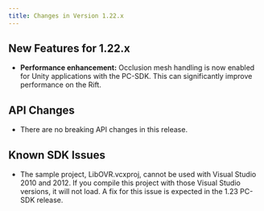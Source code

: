```yaml
---
title: Changes in Version 1.22.x
---
```




## New Features for 1.22.x

* **Performance enhancement:** Occlusion mesh handling is now enabled for Unity applications with the PC-SDK. This can significantly improve performance on the Rift.


## API Changes

* There are no breaking API changes in this release.


## Known SDK Issues

* The sample project, LibOVR.vcxproj, cannot be used with Visual Studio 2010 and 2012. If you compile this project with those Visual Studio versions, it will not load. A fix for this issue is expected in the 1.23 PC-SDK release. 

